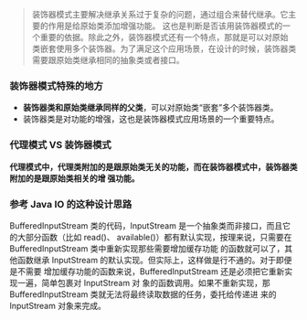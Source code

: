 > 装饰器模式主要解决继承关系过于复杂的问题，通过组合来替代继承。它主要的作用是给原始类添加增强功能。
> 这也是判断是否该用装饰器模式的一个重要的依据。除此之外，装饰器模式还有一个特点，那就是可以对原始
> 类嵌套使用多个装饰器。为了满足这个应用场景，在设计的时候，装饰器类需要跟原始类继承相同的抽象类或者接口。
>
### 装饰器模式特殊的地方
- **装饰器类和原始类继承同样的父类**，可以对原始类“嵌套”多个装饰器类。
- 装饰器类是对功能的增强，这也是装饰器模式应用场景的一个重要特点。

### 代理模式 VS 装饰器模式
**代理模式中，代理类附加的是跟原始类无关的功能，而在装饰器模式中，装饰器类附加的是跟原始类相关的增
强功能。**

### 参考 Java IO 的这种设计思路
BufferedInputStream 类的代码，InputStream 是一个抽象类而非接口，而且它的大部分函数（比如 read()、
available()）都有默认实现，按理来说，只需要在 BufferedInputStream 类中重新实现那些需要增加缓存功能
的函数就可以了，其他函数继承 InputStream 的默认实现。但实际上，这样做是行不通的。对于即便是不需要
增加缓存功能的函数来说，BufferedInputStream 还是必须把它重新实现一遍，简单包裹对 InputStream 对
象的函数调用。如果不重新实现，那 BufferedInputStream 类就无法将最终读取数据的任务，委托给传递进
来的 InputStream 对象来完成。